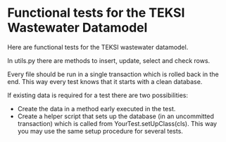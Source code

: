 Functional tests for the TEKSI Wastewater Datamodel
=======================================

Here are functional tests for the TEKSI wastewater datamodel.

In utils.py there are methods to insert, update, select and check rows.

Every file should be run in a single transaction which is rolled back in the end. This way every test knows that it starts with a clean database.

If existing data is required for a test there are two possibilities:

 * Create the data in a method early executed in the test.
 * Create a helper script that sets up the database (in an uncommitted transaction) which is called from YourTest.setUpClass(cls). This way you may use the same setup procedure for several tests.
